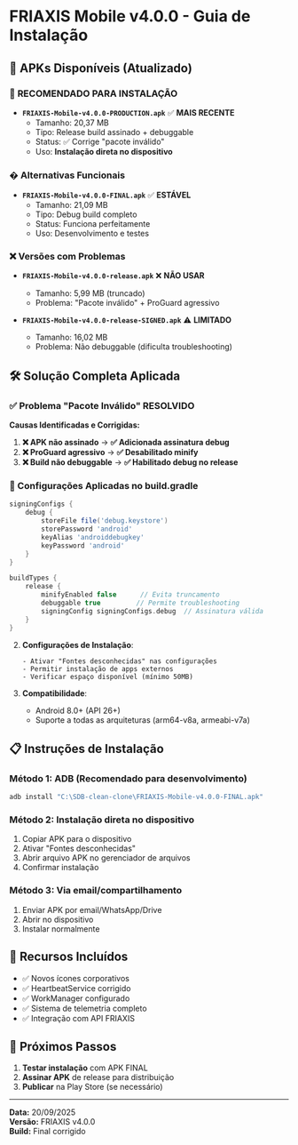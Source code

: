 # FRIAXIS Mobile v4.0.0 - Guia de Instalação

## 📱 APKs Disponíveis (Atualizado)

### 🎯 **RECOMENDADO PARA INSTALAÇÃO**
- **`FRIAXIS-Mobile-v4.0.0-PRODUCTION.apk`** ✅ **MAIS RECENTE**
  - Tamanho: 20,37 MB
  - Tipo: Release build assinado + debuggable
  - Status: ✅ Corrige "pacote inválido"
  - Uso: **Instalação direta no dispositivo**

### � Alternativas Funcionais
- **`FRIAXIS-Mobile-v4.0.0-FINAL.apk`** ✅ **ESTÁVEL**
  - Tamanho: 21,09 MB
  - Tipo: Debug build completo
  - Status: Funciona perfeitamente
  - Uso: Desenvolvimento e testes

### ❌ Versões com Problemas
- **`FRIAXIS-Mobile-v4.0.0-release.apk`** ❌ **NÃO USAR**
  - Tamanho: 5,99 MB (truncado)
  - Problema: "Pacote inválido" + ProGuard agressivo

- **`FRIAXIS-Mobile-v4.0.0-release-SIGNED.apk`** ⚠️ **LIMITADO**
  - Tamanho: 16,02 MB
  - Problema: Não debuggable (dificulta troubleshooting)

## 🛠️ Solução Completa Aplicada

### ✅ Problema "Pacote Inválido" RESOLVIDO

**Causas Identificadas e Corrigidas:**

1. **❌ APK não assinado** → **✅ Adicionada assinatura debug**
2. **❌ ProGuard agressivo** → **✅ Desabilitado minify**  
3. **❌ Build não debuggable** → **✅ Habilitado debug no release**

### 🔧 Configurações Aplicadas no build.gradle
```gradle
signingConfigs {
    debug {
        storeFile file('debug.keystore')
        storePassword 'android'
        keyAlias 'androiddebugkey'
        keyPassword 'android'
    }
}

buildTypes {
    release {
        minifyEnabled false      // Evita truncamento
        debuggable true         // Permite troubleshooting  
        signingConfig signingConfigs.debug  // Assinatura válida
    }
}
```

2. **Configurações de Instalação**:
   ```
   - Ativar "Fontes desconhecidas" nas configurações
   - Permitir instalação de apps externos
   - Verificar espaço disponível (mínimo 50MB)
   ```

3. **Compatibilidade**:
   - Android 8.0+ (API 26+)
   - Suporte a todas as arquiteturas (arm64-v8a, armeabi-v7a)

## 📋 Instruções de Instalação

### Método 1: ADB (Recomendado para desenvolvimento)
```powershell
adb install "C:\SDB-clean-clone\FRIAXIS-Mobile-v4.0.0-FINAL.apk"
```

### Método 2: Instalação direta no dispositivo
1. Copiar APK para o dispositivo
2. Ativar "Fontes desconhecidas" 
3. Abrir arquivo APK no gerenciador de arquivos
4. Confirmar instalação

### Método 3: Via email/compartilhamento
1. Enviar APK por email/WhatsApp/Drive
2. Abrir no dispositivo
3. Instalar normalmente

## 🔧 Recursos Incluídos
- ✅ Novos ícones corporativos
- ✅ HeartbeatService corrigido
- ✅ WorkManager configurado
- ✅ Sistema de telemetria completo
- ✅ Integração com API FRIAXIS

## 🎯 Próximos Passos
1. **Testar instalação** com APK FINAL
2. **Assinar APK** de release para distribuição
3. **Publicar** na Play Store (se necessário)

---
**Data:** 20/09/2025  
**Versão:** FRIAXIS v4.0.0  
**Build:** Final corrigido